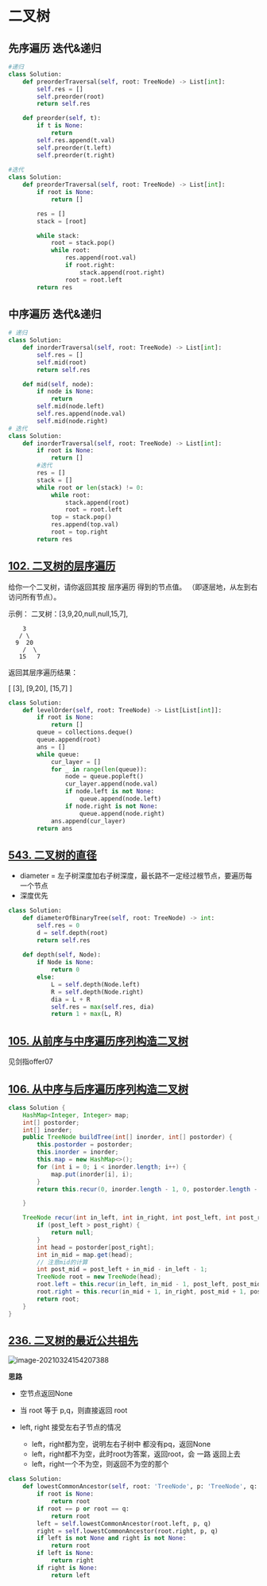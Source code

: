 # 二叉树

##  先序遍历 迭代&递归

```python
#递归
class Solution:
    def preorderTraversal(self, root: TreeNode) -> List[int]:
        self.res = []
        self.preorder(root)
        return self.res

    def preorder(self, t):
        if t is None:
            return
        self.res.append(t.val)
        self.preorder(t.left)
        self.preorder(t.right)
        
#迭代
class Solution:
    def preorderTraversal(self, root: TreeNode) -> List[int]:
        if root is None:
            return []

        res = []
        stack = [root]

        while stack:
            root = stack.pop()
            while root:
                res.append(root.val)
                if root.right:
                    stack.append(root.right)
                root = root.left    
        return res
```



## 中序遍历 迭代&递归

```python
# 递归
class Solution:
    def inorderTraversal(self, root: TreeNode) -> List[int]:
        self.res = []
        self.mid(root)
        return self.res 

    def mid(self, node):
        if node is None:
            return
        self.mid(node.left)
        self.res.append(node.val)
        self.mid(node.right)
# 迭代
class Solution:
    def inorderTraversal(self, root: TreeNode) -> List[int]:
        if root is None:
            return []
        #迭代
        res = []
        stack = []
        while root or len(stack) != 0:
            while root:
                stack.append(root)
                root = root.left
            top = stack.pop()
            res.append(top.val)
            root = top.right
        return res 
```

## [102. 二叉树的层序遍历](https://leetcode-cn.com/problems/binary-tree-level-order-traversal/)

给你一个二叉树，请你返回其按 层序遍历 得到的节点值。 （即逐层地，从左到右访问所有节点）。

 

示例：
二叉树：[3,9,20,null,null,15,7],

```
    3
   / \
  9  20
    /  \
   15   7
```

返回其层序遍历结果：

[
  [3],
  [9,20],
  [15,7]
]



```python
class Solution:
    def levelOrder(self, root: TreeNode) -> List[List[int]]:
        if root is None:
            return []
        queue = collections.deque()
        queue.append(root)
        ans = []
        while queue:
            cur_layer = []
            for _ in range(len(queue)):
                node = queue.popleft()
                cur_layer.append(node.val)
                if node.left is not None:
                    queue.append(node.left)
                if node.right is not None:
                    queue.append(node.right)
            ans.append(cur_layer)
        return ans 
```



## [543. 二叉树的直径](https://leetcode-cn.com/problems/diameter-of-binary-tree/)

+ diameter = 左子树深度加右子树深度，最长路不一定经过根节点，要遍历每一个节点
+ 深度优先

```python
class Solution:
    def diameterOfBinaryTree(self, root: TreeNode) -> int:
        self.res = 0
        d = self.depth(root)
        return self.res 
    
    def depth(self, Node):
        if Node is None:
            return 0
        else:
            L = self.depth(Node.left)
            R = self.depth(Node.right)
            dia = L + R
            self.res = max(self.res, dia)
            return 1 + max(L, R)
```

## [105. 从前序与中序遍历序列构造二叉树](https://leetcode-cn.com/problems/construct-binary-tree-from-preorder-and-inorder-traversal/)

见剑指offer07

## [106. 从中序与后序遍历序列构造二叉树](https://leetcode-cn.com/problems/construct-binary-tree-from-inorder-and-postorder-traversal/)

```java
class Solution {
    HashMap<Integer, Integer> map;
    int[] postorder;
    int[] inorder;
    public TreeNode buildTree(int[] inorder, int[] postorder) {
        this.postorder = postorder;
        this.inorder = inorder;
        this.map = new HashMap<>();
        for (int i = 0; i < inorder.length; i++) {
            map.put(inorder[i], i);
        }
        return this.recur(0, inorder.length - 1, 0, postorder.length - 1);

    }

    TreeNode recur(int in_left, int in_right, int post_left, int post_right) {
        if (post_left > post_right) {
            return null;
        }
        int head = postorder[post_right];
        int in_mid = map.get(head);
        // 注意mid的计算
        int post_mid = post_left + in_mid - in_left - 1;
        TreeNode root = new TreeNode(head);
        root.left = this.recur(in_left, in_mid - 1, post_left, post_mid);
        root.right = this.recur(in_mid + 1, in_right, post_mid + 1, post_right - 1);
        return root;
    }
}
```



## [236. 二叉树的最近公共祖先](https://leetcode-cn.com/problems/lowest-common-ancestor-of-a-binary-tree/)

![image-20210324154207388](https://gitee.com/sxy22/note_images/raw/master/image-20210324154207388.png)

**思路**

+ 空节点返回None

+ 当 root 等于 p,q，则直接返回 root
+ left, right 接受左右子节点的情况
  + left，right都为空，说明左右子树中 都没有pq，返回None
  + left，right都不为空，此时root为答案，返回root，会 一路 返回上去
  + left，right一个不为空，则返回不为空的那个

```python
class Solution:
    def lowestCommonAncestor(self, root: 'TreeNode', p: 'TreeNode', q: 'TreeNode') -> 'TreeNode':
        if root is None: 
            return root
        if root == p or root == q: 
            return root
        left = self.lowestCommonAncestor(root.left, p, q)
        right = self.lowestCommonAncestor(root.right, p, q)
        if left is not None and right is not None: 
            return root
        if left is None: 
            return right
        if right is None: 
            return left
```

